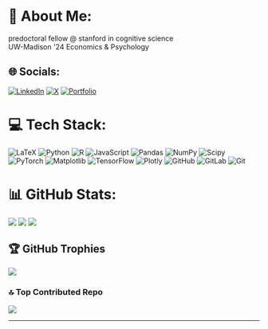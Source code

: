 # 💫 About Me:
predoctoral fellow @ stanford in cognitive science<br>UW-Madison '24 Economics & Psychology


## 🌐 Socials:
[![LinkedIn](https://img.shields.io/badge/LinkedIn-%230077B5.svg?logo=linkedin&logoColor=white)](https://www.linkedin.com/in/misha-o-keeffe-099348262/) [![X](https://img.shields.io/badge/X-black.svg?logo=X&logoColor=white)](https://x.com/mish_uhhh) [![Portfolio](https://img.shields.io/badge/Portfolio-%23000000.svg?logo=firefox&logoColor=white)](https://www.mishaokeeffe.com/)

# 💻 Tech Stack:
![LaTeX](https://img.shields.io/badge/latex-%23008080.svg?style=for-the-badge&logo=latex&logoColor=white) ![Python](https://img.shields.io/badge/python-3670A0?style=for-the-badge&logo=python&logoColor=ffdd54) ![R](https://img.shields.io/badge/r-%23276DC3.svg?style=for-the-badge&logo=r&logoColor=white) ![JavaScript](https://img.shields.io/badge/javascript-%23323330.svg?style=for-the-badge&logo=javascript&logoColor=%23F7DF1E) ![Pandas](https://img.shields.io/badge/pandas-%23150458.svg?style=for-the-badge&logo=pandas&logoColor=white) ![NumPy](https://img.shields.io/badge/numpy-%23013243.svg?style=for-the-badge&logo=numpy&logoColor=white) ![Scipy](https://img.shields.io/badge/SciPy-%230C55A5.svg?style=for-the-badge&logo=scipy&logoColor=%white) ![PyTorch](https://img.shields.io/badge/PyTorch-%23EE4C2C.svg?style=for-the-badge&logo=PyTorch&logoColor=white) ![Matplotlib](https://img.shields.io/badge/Matplotlib-%23ffffff.svg?style=for-the-badge&logo=Matplotlib&logoColor=black) ![TensorFlow](https://img.shields.io/badge/TensorFlow-%23FF6F00.svg?style=for-the-badge&logo=TensorFlow&logoColor=white) ![Plotly](https://img.shields.io/badge/Plotly-%233F4F75.svg?style=for-the-badge&logo=plotly&logoColor=white) ![GitHub](https://img.shields.io/badge/github-%23121011.svg?style=for-the-badge&logo=github&logoColor=white) ![GitLab](https://img.shields.io/badge/gitlab-%23181717.svg?style=for-the-badge&logo=gitlab&logoColor=white) ![Git](https://img.shields.io/badge/git-%23F05033.svg?style=for-the-badge&logo=git&logoColor=white)

# 📊 GitHub Stats:
![](https://github-readme-stats.vercel.app/api?username=m1shaaa&theme=date_night&hide_border=false&include_all_commits=true&count_private=true&cache_seconds=0&include_orgs=true)
![](https://github-readme-streak-stats.herokuapp.com/?user=m1shaaa&theme=date_night&hide_border=false&cache_seconds=0&include_orgs=true)
![](https://github-readme-stats.vercel.app/api/top-langs/?username=m1shaaa&theme=date_night&hide_border=false&include_all_commits=true&count_private=true&layout=compact&cache_seconds=0&include_orgs=true)

## 🏆 GitHub Trophies
![](https://github-profile-trophy.vercel.app/?username=m1shaaa&theme=tokyonight&no-frame=false&no-bg=false&margin-w=4&cache_seconds=0)

### 🔝 Top Contributed Repo
![](https://github-contributor-stats.vercel.app/api?username=m1shaaa&limit=5&theme=tokyonight&combine_all_yearly_contributions=true&cache_seconds=0&include_orgs=true)

---
